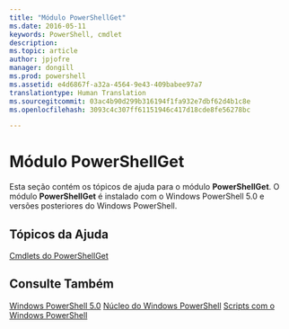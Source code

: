 ```yaml
---
title: "Módulo PowerShellGet"
ms.date: 2016-05-11
keywords: PowerShell, cmdlet
description: 
ms.topic: article
author: jpjofre
manager: dongill
ms.prod: powershell
ms.assetid: e4d6867f-a32a-4564-9e43-409babee97a7
translationtype: Human Translation
ms.sourcegitcommit: 03ac4b90d299b316194f1fa932e7dbf62d4b1c8e
ms.openlocfilehash: 3093c4c307ff61151946c417d18cde8fe56278bc

---
```


# Módulo PowerShellGet
Esta seção contém os tópicos de ajuda para o módulo **PowerShellGet**. O módulo **PowerShellGet** é instalado com o Windows PowerShell 5.0 e versões posteriores do Windows PowerShell.

## Tópicos da Ajuda
[Cmdlets do PowerShellGet](http://technet.microsoft.com/library/dn807169.aspx)

## Consulte Também
[Windows PowerShell 5.0](../../core-powershell/core-modules/Windows-PowerShell-5.0.md)
[Núcleo do Windows PowerShell](https://technet.microsoft.com/en-us/library/4b75f1e4-f327-48f3-92ab-bf5435094d41)
[Scripts com o Windows PowerShell](../fundamental/Scripting-with-Windows-PowerShell.md)




<!--HONumber=Aug16_HO3-->


